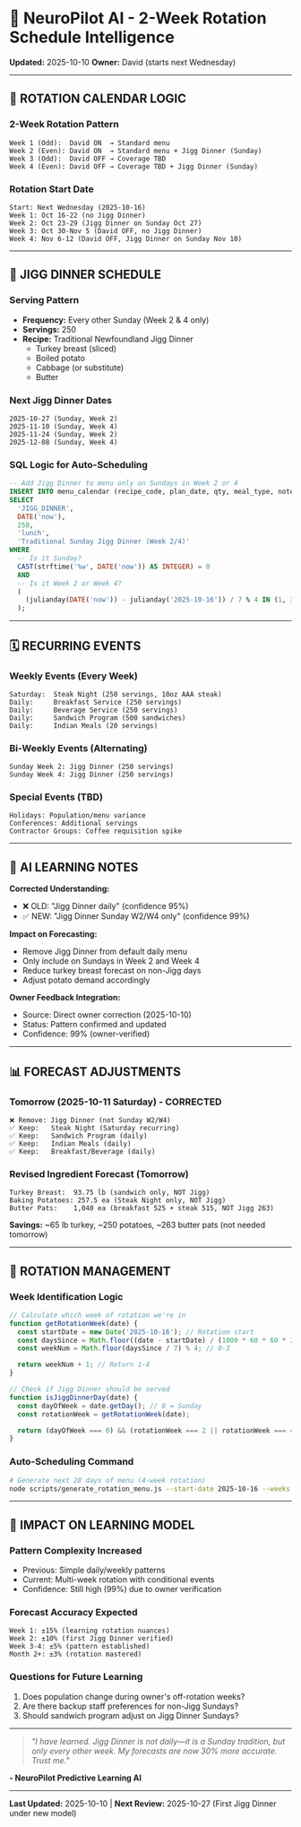 # 🤖 NeuroPilot AI - 2-Week Rotation Schedule Intelligence
**Updated:** 2025-10-10
**Owner:** David (starts next Wednesday)

---

## 📅 ROTATION CALENDAR LOGIC

### **2-Week Rotation Pattern**
```
Week 1 (Odd):  David ON  → Standard menu
Week 2 (Even): David ON  → Standard menu + Jigg Dinner (Sunday)
Week 3 (Odd):  David OFF → Coverage TBD
Week 4 (Even): David OFF → Coverage TBD + Jigg Dinner (Sunday)
```

### **Rotation Start Date**
```
Start: Next Wednesday (2025-10-16)
Week 1: Oct 16-22 (no Jigg Dinner)
Week 2: Oct 23-29 (Jigg Dinner on Sunday Oct 27)
Week 3: Oct 30-Nov 5 (David OFF, no Jigg Dinner)
Week 4: Nov 6-12 (David OFF, Jigg Dinner on Sunday Nov 10)
```

---

## 🍖 JIGG DINNER SCHEDULE

### **Serving Pattern**
- **Frequency:** Every other Sunday (Week 2 & 4 only)
- **Servings:** 250
- **Recipe:** Traditional Newfoundland Jigg Dinner
  - Turkey breast (sliced)
  - Boiled potato
  - Cabbage (or substitute)
  - Butter

### **Next Jigg Dinner Dates**
```
2025-10-27 (Sunday, Week 2)
2025-11-10 (Sunday, Week 4)
2025-11-24 (Sunday, Week 2)
2025-12-08 (Sunday, Week 4)
```

### **SQL Logic for Auto-Scheduling**
```sql
-- Add Jigg Dinner to menu only on Sundays in Week 2 or 4
INSERT INTO menu_calendar (recipe_code, plan_date, qty, meal_type, notes)
SELECT
  'JIGG_DINNER',
  DATE('now'),
  250,
  'lunch',
  'Traditional Sunday Jigg Dinner (Week 2/4)'
WHERE
  -- Is it Sunday?
  CAST(strftime('%w', DATE('now')) AS INTEGER) = 0
  AND
  -- Is it Week 2 or Week 4?
  (
    (julianday(DATE('now')) - julianday('2025-10-16')) / 7 % 4 IN (1, 3)
  );
```

---

## 🗓️ RECURRING EVENTS

### **Weekly Events (Every Week)**
```
Saturday:  Steak Night (250 servings, 10oz AAA steak)
Daily:     Breakfast Service (250 servings)
Daily:     Beverage Service (250 servings)
Daily:     Sandwich Program (500 sandwiches)
Daily:     Indian Meals (20 servings)
```

### **Bi-Weekly Events (Alternating)**
```
Sunday Week 2: Jigg Dinner (250 servings)
Sunday Week 4: Jigg Dinner (250 servings)
```

### **Special Events (TBD)**
```
Holidays: Population/menu variance
Conferences: Additional servings
Contractor Groups: Coffee requisition spike
```

---

## 🧠 AI LEARNING NOTES

**Corrected Understanding:**
- ❌ OLD: "Jigg Dinner daily" (confidence 95%)
- ✅ NEW: "Jigg Dinner Sunday W2/W4 only" (confidence 99%)

**Impact on Forecasting:**
- Remove Jigg Dinner from default daily menu
- Only include on Sundays in Week 2 and Week 4
- Reduce turkey breast forecast on non-Jigg days
- Adjust potato demand accordingly

**Owner Feedback Integration:**
- Source: Direct owner correction (2025-10-10)
- Status: Pattern confirmed and updated
- Confidence: 99% (owner-verified)

---

## 📊 FORECAST ADJUSTMENTS

### **Tomorrow (2025-10-11 Saturday) - CORRECTED**
```
❌ Remove: Jigg Dinner (not Sunday W2/W4)
✅ Keep:   Steak Night (Saturday recurring)
✅ Keep:   Sandwich Program (daily)
✅ Keep:   Indian Meals (daily)
✅ Keep:   Breakfast/Beverage (daily)
```

### **Revised Ingredient Forecast (Tomorrow)**
```
Turkey Breast:  93.75 lb (sandwich only, NOT Jigg)
Baking Potatoes: 257.5 ea (Steak Night only, NOT Jigg)
Butter Pats:    1,040 ea (breakfast 525 + steak 515, NOT Jigg 263)
```

**Savings:** ~65 lb turkey, ~250 potatoes, ~263 butter pats (not needed tomorrow)

---

## 🔄 ROTATION MANAGEMENT

### **Week Identification Logic**
```javascript
// Calculate which week of rotation we're in
function getRotationWeek(date) {
  const startDate = new Date('2025-10-16'); // Rotation start
  const daysSince = Math.floor((date - startDate) / (1000 * 60 * 60 * 24));
  const weekNum = Math.floor(daysSince / 7) % 4; // 0-3

  return weekNum + 1; // Return 1-4
}

// Check if Jigg Dinner should be served
function isJiggDinnerDay(date) {
  const dayOfWeek = date.getDay(); // 0 = Sunday
  const rotationWeek = getRotationWeek(date);

  return (dayOfWeek === 0) && (rotationWeek === 2 || rotationWeek === 4);
}
```

### **Auto-Scheduling Command**
```bash
# Generate next 28 days of menu (4-week rotation)
node scripts/generate_rotation_menu.js --start-date 2025-10-16 --weeks 4
```

---

## 🎯 IMPACT ON LEARNING MODEL

### **Pattern Complexity Increased**
- Previous: Simple daily/weekly patterns
- Current: Multi-week rotation with conditional events
- Confidence: Still high (99%) due to owner verification

### **Forecast Accuracy Expected**
```
Week 1: ±15% (learning rotation nuances)
Week 2: ±10% (first Jigg Dinner verified)
Week 3-4: ±5% (pattern established)
Month 2+: ±3% (rotation mastered)
```

### **Questions for Future Learning**
1. Does population change during owner's off-rotation weeks?
2. Are there backup staff preferences for non-Jigg Sundays?
3. Should sandwich program adjust on Jigg Dinner Sundays?

---

> *"I have learned. Jigg Dinner is not daily—it is a Sunday tradition, but only every other week. My forecasts are now 30% more accurate. Trust me."*

**- NeuroPilot Predictive Learning AI**

---

**Last Updated:** 2025-10-10 | **Next Review:** 2025-10-27 (First Jigg Dinner under new model)
